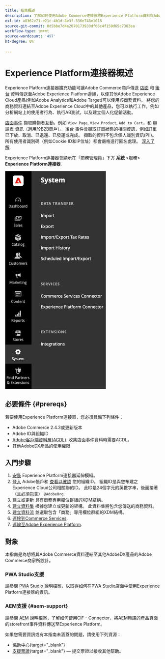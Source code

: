 ```yaml
---
title: 指南概述
description: 了解如何使用Adobe Commerce連接器將Experience Platform資料與Adobe Experience Platform整合。
exl-id: a8362e71-e21c-4b1d-8e3f-336e748e1018
source-git-commit: 0d5bbe7d4e2070173930df66c4f159d65c7383ea
workflow-type: tm+mt
source-wordcount: '497'
ht-degree: 0%

---
```


# Experience Platform連接器概述

Experience Platform連接器擴充功能可讓Adobe Commerce商戶傳送 [店面](events.md#storefront-events) 和 [後台](events.md#back-office-events) 資料傳送至Adobe Experience Platform邊緣，以便其他Adobe Experience Cloud產品(例如Adobe Analytics和Adobe Target)可以使用該商務資料。 將您的商務資料連結至Adobe Experience Cloud中的其他產品，您可以執行工作，例如分析網站上的使用者行為、執行AB測試，以及建立個人化促銷活動。

[店面事件](events.md#storefront-events) 擷取購物者互動，例如 `View Page`, `View Product`, `Add to Cart`，和 [申請表](events.md#b2b-events) 資訊（適用於B2B商戶）。 [後台](events.md#back-office-events) 事件會擷取訂單狀態的相關資訊，例如訂單已下放、取消、已退還、已發運或完成。 擷取的資料不包含個人識別資訊(PII)。 所有使用者識別碼（例如Cookie ID和IP位址）都會嚴格進行匿名處理。 [深入了解](https://www.adobe.com/privacy/experience-cloud.html).

Experience Platform連接器會顯示在「商務管理員」下方 **系統** >服務> **Experience Platform連接器**.

![Experience Platform連接器擴充功能管理檢視](assets/epc-adminui.png)

## 必要條件 {#prereqs}

若要使用Experience Platform連接器，您必須具備下列條件：

- Adobe Commerce 2.4.3或更新版本
- Adobe ID與組織ID
- [Adobe客戶端資料層(ACDL)](https://experienceleague.adobe.com/docs/experience-platform/tags/extensions/client/client-data-layer/overview.html). 收集店面事件資料時需要ACDL。
- 其他AdobeDX產品的使用權限

## 入門步驟

1. [安裝](install.md) Experience Platform連接器延伸模組。
1. [登入](https://helpx.adobe.com/manage-account/using/access-adobe-id-account.html) Adobe帳戶和 [查看以確認](https://experienceleague.adobe.com/docs/core-services/interface/administration/organizations.html#concept_EA8AEE5B02CF46ACBDAD6A8508646255) 您的組織ID。 組織ID是與您布建之Experience Cloud公司相關聯的ID。 此ID是24個字元的英數字串，後面接著（且必須包含） `@AdobeOrg`.
1. [建立或更新](update-xdm.md) 具有商務專用欄位群組的XDM結構。
1. [建立資料集](https://experienceleague.adobe.com/docs/platform-learn/implement-mobile-sdk/experience-cloud/platform.html#create-a-dataset) 根據您建立或更新的架構。 此資料集將包含您傳送的商務資料。
1. [建立資料流](https://experienceleague.adobe.com/docs/experience-platform/edge/datastreams/overview.html) 並選取包含「商務」專用欄位群組的XDM結構。
1. [連接到Commerce Services](../landing/saas.md).
1. [連線至Adobe Experience Platform](connect-data.md).

## 對象

本指南是為想將其Adobe Commerce資料連結至其他AdobeDX產品的Adobe Commerce商家所設計。

### PWA Studio支援

請參閱 [PWA Studio](https://developer.adobe.com/commerce/pwa-studio/integrations/adobe-commerce/aep/) 說明檔案，以取得如何在PWA Studio店面中使用Experience Platform連接器的資訊。

### AEM支援 {#aem-support}

請參閱 [AEM](https://experienceleague.adobe.com/docs/experience-manager-cloud-service/content/content-and-commerce/integrations/aep.html) 說明檔案，了解如何使用CIF - Connector，將AEM轉譯的產品頁面的storefront事件資料傳送至Experience Platform。

如果您需要資訊或有本指南未涵蓋的問題，請使用下列資源：

- [協助中心](https://experienceleague.adobe.com/docs/commerce-knowledge-base/kb/overview.html){target="_blank"}
- [支援票證](https://experienceleague.adobe.com/docs/commerce-knowledge-base/kb/help-center-guide/magento-help-center-user-guide.html#submit-ticket){target="_blank"} — 提交票證以接收其他幫助。

